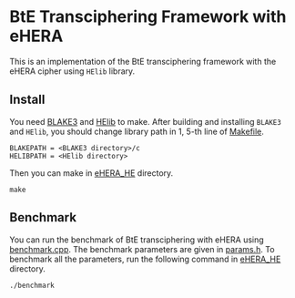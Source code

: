 # BtE Transciphering Framework with eHERA
This is an implementation of the BtE transciphering framework with the eHERA cipher using `HElib` library.

## Install

You need [BLAKE3](https://github.com/BLAKE3-team/BLAKE3.git) and [HElib](https://github.com/homenc/HElib.git) to make.
After building and installing `BLAKE3` and `HElib`, you should change library path in 1, 5-th line of [Makefile](./eHERA_HE/Makefile).
```batch
BLAKEPATH = <BLAKE3 directory>/c
HELIBPATH = <HElib directory>
```
Then you can make in [eHERA_HE](./eHERA_HE) directory.
```batch
make
```


## Benchmark

You can run the benchmark of BtE transciphering with eHERA using [benchmark.cpp](./eHERA_HE/benchmark.cpp).
The benchmark parameters are given in [params.h](./eHERA_HE/params.h).
To benchmark all the parameters, run the following command in [eHERA_HE](./eHERA_HE) directory.

```batch
./benchmark
```